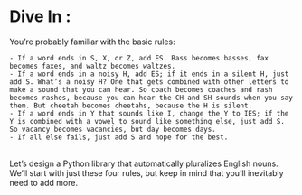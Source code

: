 # Dive In :

You’re probably familiar with the basic rules:
</br>

    - If a word ends in S, X, or Z, add ES. Bass becomes basses, fax becomes faxes, and waltz becomes waltzes.
    - If a word ends in a noisy H, add ES; if it ends in a silent H, just add S. What’s a noisy H? One that gets combined with other letters to make a sound that you can hear. So coach becomes coaches and rash becomes rashes, because you can hear the CH and SH sounds when you say them. But cheetah becomes cheetahs, because the H is silent.
    - If a word ends in Y that sounds like I, change the Y to IES; if the Y is combined with a vowel to sound like something else, just add S. So vacancy becomes vacancies, but day becomes days.
    - If all else fails, just add S and hope for the best.

</br>
Let’s design a Python library that automatically pluralizes English nouns. We’ll start with just these four rules, but keep in mind that you’ll inevitably need to add more.